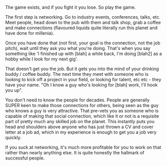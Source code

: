  The game exists, and if you fight it you lose. So play the game.
 
The first step is networking. Go to industry events, conferences, talks, etc. Meet people, head down to the pub with them and talk shop, grab a coffee and make connections (flavoured liquids quite literally run this planet and have done for millenia).
 
Once you have done that (not first, your goal is the connection, not the job pitch), wait until they ask you what you're doing. That's when you say something like 'I finished up with [blah] a while back, I'm doing [blah2] as a hobby while I look for my next gig'.
 
That doesn't get you the job. But it gets you into the mind of your drinking buddy / coffee buddy. The next time they meet with someone who is looking to kick off a project in your field, or looking for talent, etc etc - they have your name. "Oh I know a guy who's looking for [blah] work, I'll hook you up".
 
You don't need to know the people for decades. People are generally SUPER keen to make those connections for others, being seen as the guy who knows a guy is very attractive. That pre-vets you as someone who is capable of making that social connection, which like it or not is a requisite part of pretty much any skilled job on the planet. This instantly puts you head and shoulders above anyone who has just thrown a CV and cover letter at a job ad, which in my experience is enough to get you a job very quickly.
 
If you suck at networking, it's much more profitable for you to work on that rather than nearly anything else. It is quite honestly the hallmark of successful people. 